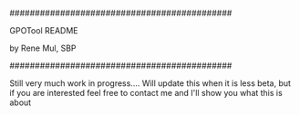 ############################################

  GPOTool README

  by Rene Mul, SBP

############################################

Still very much work in progress....
Will update this when it is less beta, 
but if you are interested feel free to contact me and I'll show you what this is about